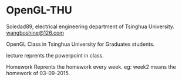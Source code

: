 # OpenGL-THU
Soledad89, electrical engineering department of Tsinghua University.
wangboshine@126.com

OpenGL Class in Tsinghua University for Graduates students.

lecture reprents the powerpoint in class.

Homework Reprents the homework every week. eg: week2 means the homework of 03-09-2015. 
